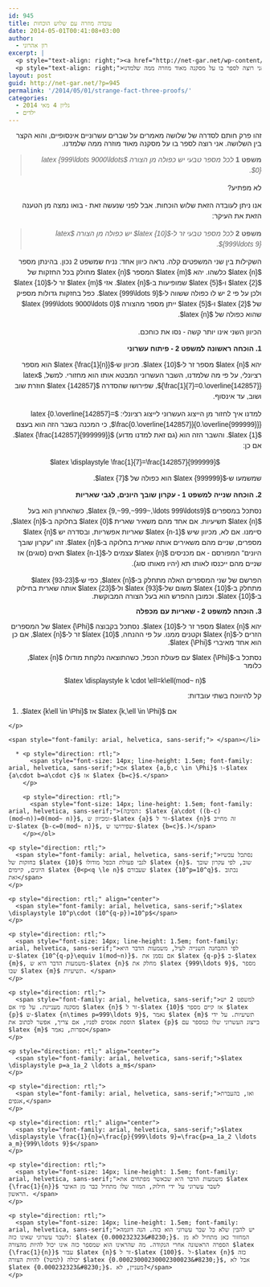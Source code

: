 ```yaml
---
id: 945
title: עובדה מוזרה עם שלוש הוכחות
date: 2014-05-01T00:41:08+03:00
author:
  - רון אהרוני
excerpt: |
  <p style="text-align: right;"><a href="http://net-gar.net/wp-content/uploads/2014/02/kid.jpg"><img class=" wp-image-765 alignright" alt="kid" src="http://net-gar.net/wp-content/uploads/2014/02/kid-300x225.jpg" width="101" height="76" /></a></p>
  <p style="text-align: right;">זהו פרק חותם לסדרה של שלושה מאמרים על שברים עשרוניים אינסופיים, והוא הקצר בין השלושה. אני רוצה לספר בו על מסקנה מאוד מוזרה ממה שלמדנו.</p>
layout: post
guid: http://net-gar.net/?p=945
permalink: '/2014/05/01/strange-fact-three-proofs/'
categories:
  - גליון 4 מאי 2014
  - ילדים
---
```

<p style="direction: rtl;">
  <span style="font-family: arial, helvetica, sans-serif;">זהו פרק חותם לסדרה של שלושה מאמרים על שברים עשרוניים אינסופיים, והוא הקצר בין השלושה. אני רוצה לספר בו על מסקנה מאוד מוזרה ממה שלמדנו.</span>
</p>

> <p style="direction: rtl;">
>   <span style="font-family: arial, helvetica, sans-serif;"><b style="font-size: 14px; line-height: 1.5em;">משפט 1 </b><em style="font-size: 14px; line-height: 1.5em;">לכל מספר טבעי יש כפולה מן הצורה $latex {999\ldots 9000\ldots 0}$.</em></span>
> </p>

<p style="direction: rtl;">
  <span style="font-size: 14px; line-height: 1.5em; font-family: arial, helvetica, sans-serif;">לא מפתיע? </span>
</p>

<p style="direction: rtl;">
  <span style="font-size: 14px; line-height: 1.5em; font-family: arial, helvetica, sans-serif;">אנו ניתן לעובדה הזאת שלוש הוכחות. אבל לפני שנעשה זאת - בואו נמצה מן הטענה הזאת את העיקר:</span>
</p>

> <p style="direction: rtl;">
>   <span style="font-family: arial, helvetica, sans-serif;"><b style="font-size: 14px; line-height: 1.5em;">משפט 2 </b><em style="font-size: 14px; line-height: 1.5em;">לכל מספר טבעי זר ל-$latex {10}$ יש כפולה מן הצורה $latex {999\ldots 9}$.</em></span>
> </p>

<p style="direction: rtl;">
  <span style="font-family: arial, helvetica, sans-serif;"><span style="font-size: 14px; line-height: 1.5em;">השקילות בין שני המשפטים קלה. נראה כיוון אחד: נניח שמשפט </span><span style="font-size: 14px; line-height: 1.5em;">2</span><span style="font-size: 14px; line-height: 1.5em;"> נכון. בהינתן מספר $latex {n}$ כלשהו. יהא $latex {m}$ המספר $latex {n}$ מחולק בכל החזקות של $latex {2}$ ו-$latex {5}$ שמופיעות ב-$latex {n}$. אזי $latex {m}$ זר ל-$latex {10}$ ולכן על פי </span><span style="font-size: 14px; line-height: 1.5em;">2</span><span style="font-size: 14px; line-height: 1.5em;"> יש לו כפולה ששווה ל-$latex {999\ldots 9}$. כפל בחזקות גדולות מספיק של $latex {2}$ ו-$latex {5}$ ייתן מספר מהצורה $latex {999\ldots 9000\ldots 0}$ שהוא כפולה של $latex {n}$.</span></span>
</p>

<p style="direction: rtl;">
  <span style="font-size: 14px; line-height: 1.5em; font-family: arial, helvetica, sans-serif;">הכיוון השני אינו יותר קשה - נסו את כוחכם.</span>
</p>

<p style="direction: rtl;">
  <span style="font-family: arial, helvetica, sans-serif;"><b>1. הוכחה ראשונה למשפט 2 - פיתוח עשרוני</b></span>
</p>

<p style="direction: rtl;">
  <span style="font-size: 14px; line-height: 1.5em; font-family: arial, helvetica, sans-serif;">יהא $latex {n}$ מספר זר ל-$latex {10}$. מכיוון ש-$latex {\frac{1}{n}}$ הוא מספר רציונלי, על פי מה שלמדנו, השבר העשרוני המבטא אותו הוא מחזורי. למשל, $latex {\frac{1}{7}=0.\overline{142857}}$, שפירושו שהסדרה $latex {142857}$ חוזרת שוב ושוב, עד אינסוף.</span>
</p>

<p style="direction: rtl;">
  <span style="font-size: 14px; line-height: 1.5em; font-family: arial, helvetica, sans-serif;">למדנו איך לחזור מן הייצוג העשרוני לייצוג רציונלי: $latex {0.\overline{142857}= \frac{0.\overline{142857}}{0.\overline{999999}}}$, כי המכנה בשבר הזה הוא בעצם $latex {1}$. והשבר הזה הוא (גם זאת למדנו מדוע) $latex {\frac{142857}{999999}}$. אם כן:</span>
</p>

<p style="direction: rtl;" align="center">
  <span style="font-family: arial, helvetica, sans-serif;">$latex \displaystyle \frac{1}{7}=\frac{142857}{999999}$</span>
</p>

<p style="direction: rtl;">
  <span style="font-size: 14px; line-height: 1.5em; font-family: arial, helvetica, sans-serif;">שמשמעו ש-$latex {999999}$ הוא כפולה של $latex {7}$. </span>
</p>

<p style="direction: rtl;">
  <span style="font-family: arial, helvetica, sans-serif;"><b>2. הוכחה שנייה למשפט 1 - עקרון שובך היונים, לגבי שאריות</b></span>
</p>

<p style="direction: rtl;">
  <span style="font-size: 14px; line-height: 1.5em; font-family: arial, helvetica, sans-serif;">נסתכל במספרים $latex {9,~99,~999~,\ldots 999\ldots9}$, כשהאחרון הוא בעל $latex {n}$ תשיעיות. אם אחד מהם משאיר שארית $latex {0}$ בחלוקה ב-$latex {n}$, סיימנו. אם לא, מכיוון שיש $latex {n-1}$ שאריות אפשריות, ובסדרה יש $latex {n}$ מספרים, שניים מהם משאירים אותה שארית בחלוקה ב-$latex {n}$. זהו "עקרון שובך היונים" המפורסם - אם מכניסים $latex {n}$ עצמים ל-$latex {n-1}$ תאים (סוגים) אז שניים מהם ייכנסו לאותו תא (יהיו מאותו סוג). </span>
</p>

<p style="direction: rtl;">
  <span style="font-family: arial, helvetica, sans-serif;">הפרשם של שני המספרים האלה מתחלק ב-$latex {n}$, כפי ש-$latex {93-23}$ מתחלק ב-$latex {10}$ משום של-$latex {93}$ ול-$latex {23}$ אותה שארית בחילוק ב-$latex {10}$. וכמובן ההפרש הוא בעל הצורה המבוקשת.</span>
</p>

<p style="direction: rtl;">
  <span style="font-family: arial, helvetica, sans-serif;"><b>3. הוכחה למשפט 2 - שאריות עם מכפלה</b></span>
</p>

<p style="direction: rtl;">
  <span style="font-family: arial, helvetica, sans-serif;">יהא $latex {n}$ מספר זר ל-$latex {10}$. נסתכל בקבוצה $latex {\Phi}$ של המספרים הזרים ל-$latex {n}$ וקטנים ממנו. על פי ההנחה, $latex {10}$ זר ל-$latex {n}$, אם כן הוא אחד מאיברי $latex {\Phi}$.</span>
</p>

<p style="direction: rtl;">
  <span style="font-family: arial, helvetica, sans-serif;">נסתכל ב-$latex {\Phi}$ עם פעולת הכפל, כשהתוצאה נלקחת מודולו $latex {n}$, כלומר</span>
</p>

<p style="direction: rtl;" align="center">
  <span style="font-family: arial, helvetica, sans-serif;">$latex \displaystyle k \cdot \ell=k\ell(mod~ n)$</span>
</p>

<p style="direction: rtl;">
  <span style="font-family: arial, helvetica, sans-serif;">קל להיווכח בשתי עובדות:</span>
</p>

  1. <p style="direction: rtl;">
      <span style="font-family: arial, helvetica, sans-serif;">אם $latex {k,\ell \in \Phi}$ אז $latex {k\ell \in \Phi}$.</span>
    </p>
    
    <span style="font-family: arial, helvetica, sans-serif;"> </span></li> 
    
      * <p style="direction: rtl;">
          <span style="font-size: 14px; line-height: 1.5em; font-family: arial, helvetica, sans-serif;">אם $latex {a,b,c \in \Phi}$ ו-$latex {a\cdot b=a\cdot c}$ אז $latex {b=c}$.</span>
        </p>
        
        <p style="direction: rtl;">
          <span style="font-size: 14px; line-height: 1.5em; font-family: arial, helvetica, sans-serif;">(הסיבה: $latex {a\cdot ((b-c)(mod~n))=0(mod~ n)}$, ומכיוון ש-$latex {a}$ זר ל-$latex {n}$ זה מחייב ש-$latex {b-c=0(mod~ n)}$, שפירושו ש-$latex {b=c}$.)</span>
        </p></ol> 
    
    <p style="direction: rtl;">
      <span style="font-family: arial, helvetica, sans-serif;">נסתכל עכשיו בחזקות של $latex {10}$ לגבי פעולת הכפל מודולו $latex {n}$. שוב, לפי עקרון שובך היונים, קיימים $latex {0<p<q \le n}$ שעבורם $latex {10^p=10^q}$. נכתוב זאת</span>
    </p>
    
    <p style="direction: rtl;" align="center">
      <span style="font-family: arial, helvetica, sans-serif;">$latex \displaystyle 10^p\cdot (10^{q-p})=10^p$</span>
    </p>
    
    <p style="direction: rtl;">
      <span style="font-size: 14px; line-height: 1.5em; font-family: arial, helvetica, sans-serif;">לפי ההבחנה השנייה לעיל, משמעות הדבר היא ש-$latex {10^{q-p}\equiv 1(mod~n)}$. אם נסמן את $latex {q-p}$ ב-$latex {m}$, משמעות הדבר היא ש-$latex {n}$ מחלק את $latex {999\ldots 9}$, מספר שבו $latex {m}$ תשיעיות. </span>
    </p>
    
    <p style="direction: rtl;">
      <span style="font-family: arial, helvetica, sans-serif;">למשפט 2 יש מסקנה מעניינת. על פיו אם $latex {n}$ זר ל-$latex {10}$ אז קיים מספר $latex {p}$ ש-$latex {n\times p=999\ldots 9}$, נאמר $latex {m}$ תשיעיות. על ידי הוספת אפסים לפניו, אם צריך, אפשר לכתוב את $latex {p}$ בייצוג העשרוני שלו כמספר עם $latex {m}$ ספרות, נאמר</span>
    </p>
    
    <p style="direction: rtl;" align="center">
      <span style="font-family: arial, helvetica, sans-serif;">$latex \displaystyle p=a_1a_2 \ldots a_m$</span>
    </p>
    
    <p style="direction: rtl;">
      <span style="font-family: arial, helvetica, sans-serif;">ואז, בהעברת אגפים,</span>
    </p>
    
    <p style="direction: rtl;" align="center">
      <span style="font-family: arial, helvetica, sans-serif;">$latex \displaystyle \frac{1}{n}=\frac{p}{999\ldots 9}=\frac{p=a_1a_2 \ldots a_m}{999\ldots 9}$</span>
    </p>
    
    <p style="direction: rtl;">
      <span style="font-size: 14px; line-height: 1.5em; font-family: arial, helvetica, sans-serif;">משמעות הדבר היא שכאשר מפתחים את $latex {\frac{1}{n}}$ לשבר עשרוני על ידי חילוק, המזור שלו מתחיל כבר מן האיבר הראשון. </span>
    </p>
    
    <p style="direction: rtl;">
      <span style="font-size: 14px; line-height: 1.5em; font-family: arial, helvetica, sans-serif;">יש להבין שלא כל שבר עשרוני הוא כזה. הנה דוגמה לשבר עשרוני שאינו כזה: $latex {0.000232323&#8230;}$. המחזור כאן מתחיל לא מן הספרה הראשונה אחרי הנקודה. מה שהראינו הוא שמספר כזה אינו יכול להיות מהצורה $latex {\frac{1}{n}}$ עבור $latex {n}$ זר ל-$latex {100}$. ל-$latex {n}$ כזה יכולה (למשל) להיות הצורה $latex {0.00023000230002300023&#8230;}$, אבל לא $latex {0.000232323&#8230;}$. מעניין, לא?</span>
    </p>